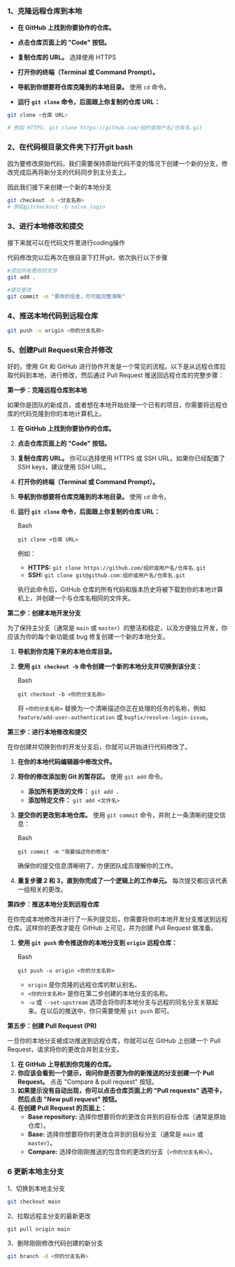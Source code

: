 ### 1、克隆远程仓库到本地

- **在 GitHub 上找到你要协作的仓库。**

- **点击仓库页面上的 "Code" 按钮。**

- **复制仓库的 URL。** 选择使用 HTTPS 

- **打开你的终端（Terminal 或 Command Prompt）。**

- **导航到你想要将仓库克隆到的本地目录。** 使用 `cd` 命令。

- **运行 `git clone` 命令，后面跟上你复制的仓库 URL：**

```bash
git clone <仓库 URL>

# 例如 HTTPS: git clone https://github.com/组织或用户名/仓库名.git

```

### 2、在代码根目录文件夹下打开git bash

因为要修改原始代码，我们需要保持原始代码不变的情况下创建一个新的分支，修改完成后再将新分支的代码同步到主分支上。

因此我们接下来创建一个新的本地分支

```bash
git checkout -b <分支名称>
# 例如gitcheckout -b solve_login
```

### 3、进行本地修改和提交

接下来就可以在代码文件里进行coding操作

代码修改完以后再次在根目录下打开git，依次执行以下步骤

```bash
#添加所有更改的文件
git add .

#提交更改
git commit -m "更改的信息，尽可能完整清晰"
```



### 4、推送本地代码到远程仓库

```bash
git push -u origin <你的分支名称>
```



### 5、创建Pull Request来合并修改

好的，使用 Git 和 GitHub 进行协作开发是一个常见的流程。以下是从远程仓库拉取代码到本地，进行修改，然后通过 Pull Request 推送回远程仓库的完整步骤：

**第一步：克隆远程仓库到本地**

如果你是团队的新成员，或者想在本地开始处理一个已有的项目，你需要将远程仓库的代码克隆到你的本地计算机上。

1. **在 GitHub 上找到你要协作的仓库。**

2. **点击仓库页面上的 "Code" 按钮。**

3. **复制仓库的 URL。** 你可以选择使用 HTTPS 或 SSH URL。如果你已经配置了 SSH keys，建议使用 SSH URL。

4. **打开你的终端（Terminal 或 Command Prompt）。**

5. **导航到你想要将仓库克隆到的本地目录。** 使用 `cd` 命令。

6. **运行 `git clone` 命令，后面跟上你复制的仓库 URL：**

   Bash

   ```
   git clone <仓库 URL>
   ```

   例如：

   - **HTTPS:** `git clone https://github.com/组织或用户名/仓库名.git`
   - **SSH:** `git clone git@github.com:组织或用户名/仓库名.git`

   执行此命令后，GitHub 仓库的所有代码和版本历史将被下载到你的本地计算机上，并创建一个与仓库名相同的文件夹。

**第二步：创建本地开发分支**

为了保持主分支（通常是 `main` 或 `master`）的整洁和稳定，以及方便独立开发，你应该为你的每个新功能或 bug 修复创建一个新的本地分支。

1. **导航到你克隆下来的本地仓库目录。**

2. **使用 `git checkout -b` 命令创建一个新的本地分支并切换到该分支：**

   Bash

   ```
   git checkout -b <你的分支名称>
   ```

   将 `<你的分支名称>` 替换为一个清晰描述你正在处理的任务的名称，例如 `feature/add-user-authentication` 或 `bugfix/resolve-login-issue`。

**第三步：进行本地修改和提交**

在你创建并切换到你的开发分支后，你就可以开始进行代码修改了。

1. **在你的本地代码编辑器中修改文件。**

2. **将你的修改添加到 Git 的暂存区。** 使用 `git add` 命令。

   - **添加所有更改的文件：** `git add .`
   - **添加特定文件：** `git add <文件名>`

3. **提交你的更改到本地仓库。** 使用 `git commit` 命令，并附上一条清晰的提交信息：

   Bash

   ```
   git commit -m "简要描述你的修改"
   ```

   确保你的提交信息清晰明了，方便团队成员理解你的工作。

4. **重复步骤 2 和 3，直到你完成了一个逻辑上的工作单元。** 每次提交都应该代表一组相关的更改。

**第四步：推送本地分支到远程仓库**

在你完成本地修改并进行了一系列提交后，你需要将你的本地开发分支推送到远程仓库。这样你的更改才能在 GitHub 上可见，并为创建 Pull Request 做准备。

1. **使用 `git push` 命令推送你的本地分支到 `origin` 远程仓库：**

   Bash

   ```
   git push -u origin <你的分支名称>
   ```

   - `origin` 是你克隆的远程仓库的默认别名。
   - `<你的分支名称>` 是你在第二步创建的本地分支的名称。
   - `-u` 或 `--set-upstream` 选项会将你的本地分支与远程的同名分支关联起来。在以后的推送中，你只需要使用 `git push` 即可。

**第五步：创建 Pull Request (PR)**

一旦你的本地分支被成功推送到远程仓库，你就可以在 GitHub 上创建一个 Pull Request，请求将你的更改合并到主分支。

1. **在 GitHub 上导航到你克隆的仓库。**
2. **你应该会看到一个提示，询问你是否要为你的新推送的分支创建一个 Pull Request。** 点击 "Compare & pull request" 按钮。
3. **如果提示没有自动出现，你可以点击仓库页面上的 "Pull requests" 选项卡，然后点击 "New pull request" 按钮。**
4. **在创建 Pull Request 的页面上：**
   - **Base repository:** 选择你想要将你的更改合并到的目标仓库（通常是原始仓库）。
   - **Base:** 选择你想要将你的更改合并到的目标分支（通常是 `main` 或 `master`）。
   - **Compare:** 选择你刚刚推送的包含你的更改的分支（`<你的分支名称>`）。

### 6 更新本地主分支

1、切换到本地主分支

```bash
git checkout main
```

2、拉取远程主分支的最新更改

```
git pull origin main
```

3、删除刚刚修改代码创建的新分支

```bash
git branch -d <你的分支名称>
```

